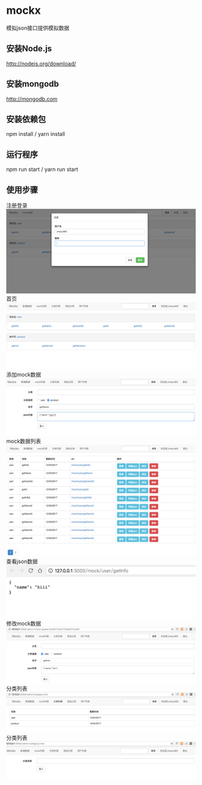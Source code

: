 # mockx
模拟json接口提供模拟数据
## 安装Node.js
http://nodejs.org/download/
## 安装mongodb
http://mongodb.com
## 安装依赖包
npm install / yarn install
## 运行程序
npm run start / yarn run start
## 使用步骤
注册登录
![注册](https://github.com/RainZhai/mockx/blob/master/public/screen/s1.png)
首页
![首页](https://github.com/RainZhai/mockx/blob/master/public/screen/s2.png)
添加mock数据
![添加mock数据](https://github.com/RainZhai/mockx/blob/master/public/screen/s3.png)
mock数据列表
![mock数据列表](https://github.com/RainZhai/mockx/blob/master/public/screen/s4.png)
查看json数据
![查看json数据](https://github.com/RainZhai/mockx/blob/master/public/screen/s5.png)
修改mock数据
![修改mock数据](https://github.com/RainZhai/mockx/blob/master/public/screen/s6.png)
分类列表
![分类列表](https://github.com/RainZhai/mockx/blob/master/public/screen/s7.png)
分类列表
![添加分类](https://github.com/RainZhai/mockx/blob/master/public/screen/s8.png)
